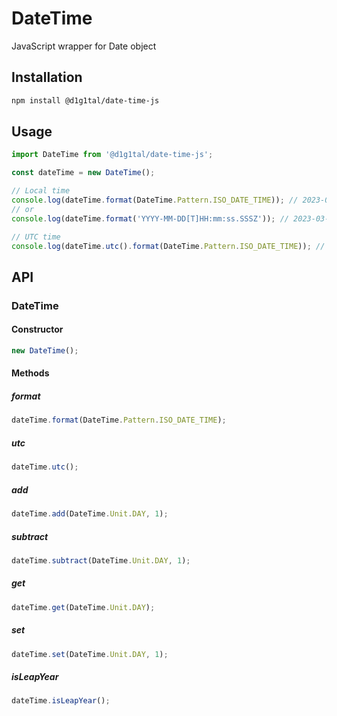 # DateTime
JavaScript wrapper for Date object

## Installation

```bash
npm install @d1g1tal/date-time-js
```

## Usage

```javascript
import DateTime from '@d1g1tal/date-time-js';

const dateTime = new DateTime();

// Local time
console.log(dateTime.format(DateTime.Pattern.ISO_DATE_TIME)); // 2023-03-28T11:43:58.130GMT-4:00
// or
console.log(dateTime.format('YYYY-MM-DD[T]HH:mm:ss.SSSZ')); // 2023-03-28T11:43:58.130GMT-4:00

// UTC time
console.log(dateTime.utc().format(DateTime.Pattern.ISO_DATE_TIME)); // 2023-03-28T15:43:58.130Z
```

## API

### DateTime

#### Constructor

```javascript
new DateTime();
```

#### Methods

##### format

```javascript
dateTime.format(DateTime.Pattern.ISO_DATE_TIME);
```

##### utc

```javascript
dateTime.utc();
```

##### add

```javascript
dateTime.add(DateTime.Unit.DAY, 1);
```

##### subtract

```javascript
dateTime.subtract(DateTime.Unit.DAY, 1);
```

##### get

```javascript
dateTime.get(DateTime.Unit.DAY);
```

##### set

```javascript
dateTime.set(DateTime.Unit.DAY, 1);
```

##### isLeapYear

```javascript
dateTime.isLeapYear();
```

